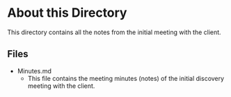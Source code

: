 # About this Directory
This directory contains all the notes from the initial meeting with the client.

## Files
- Minutes.md
  - This file contains the meeting minutes (notes) of the initial discovery meeting with the client.
